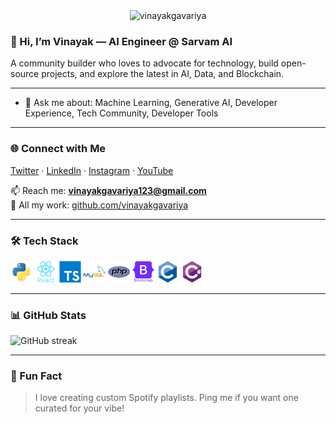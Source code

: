 <div align="center">
  <img src="https://komarev.com/ghpvc/?username=vg-1&label=Profile%20views&color=0e75b6&style=flat" alt="vinayakgavariya" />
</div>

### 👋 Hi, I’m Vinayak — AI Engineer @ Sarvam AI  
A community builder who loves to advocate for technology, build open-source projects, and explore the latest in AI, Data, and Blockchain.

---
- 💬 Ask me about: Machine Learning, Generative AI, Developer Experience, Tech Community, Developer Tools
---

### 🌐 Connect with Me
[Twitter](https://twitter.com/vinayakgavariya) · [LinkedIn](https://linkedin.com/in/vinayakgavariya) · [Instagram](https://instagram.com/vinayakgavariya) · [YouTube](https://youtube.com/@vinayakgavariya)

📫 Reach me: **vinayakgavariya123@gmail.com**  
📁 All my work: [github.com/vinayakgavariya](https://github.com/vinayakgavariya)

---

### 🛠️ Tech Stack

<p align="left">
  <img src="https://raw.githubusercontent.com/devicons/devicon/master/icons/python/python-original.svg" alt="Python" width="35" />
  <img src="https://raw.githubusercontent.com/devicons/devicon/master/icons/react/react-original-wordmark.svg" alt="React" width="35" />
  <img src="https://raw.githubusercontent.com/devicons/devicon/master/icons/typescript/typescript-original.svg" alt="TypeScript" width="35" />
  <img src="https://raw.githubusercontent.com/devicons/devicon/master/icons/mysql/mysql-original-wordmark.svg" alt="MySQL" width="35" />
  <img src="https://raw.githubusercontent.com/devicons/devicon/master/icons/php/php-original.svg" alt="PHP" width="35" />
  <img src="https://raw.githubusercontent.com/devicons/devicon/master/icons/bootstrap/bootstrap-plain-wordmark.svg" alt="Bootstrap" width="35" />
  <img src="https://raw.githubusercontent.com/devicons/devicon/master/icons/c/c-original.svg" alt="C" width="35" />
  <img src="https://raw.githubusercontent.com/devicons/devicon/master/icons/csharp/csharp-original.svg" alt="C#" width="35" />
</p>

---

### 📊 GitHub Stats

<p align="left">
  <img src="https://github-readme-streak-stats.herokuapp.com/?user=vinayakgavariya&theme=default" alt="GitHub streak" />
</p>

---

### 🎵 Fun Fact

> I love creating custom Spotify playlists. Ping me if you want one curated for your vibe!

